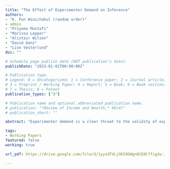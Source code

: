 ```yaml
---
title: "The Effect of Experimenter Demand on Inference"
authors:
- "K. Pun Winichakul (random order)"
- admin
- "Priyoma Mustafi"
- "Marissa Lepper"
- "Alistair Wilson"
- "David Danz"
- "Lise Vesterlund"
doi: ""

# Schedule page publish date (NOT publication's date).
publishDate: "2023-01-01T00:00:00Z"

# Publication type.
# Legend: 0 = Uncategorized; 1 = Conference paper; 2 = Journal article;
# 3 = Preprint / Working Paper; 4 = Report; 5 = Book; 6 = Book section;
# 7 = Thesis; 8 = Patent
publication_types: ["3"]

# Publication name and optional abbreviated publication name.
# publication: "*Review of Income and Wealth,* 66(4)"
# publication_short: ""

abstract: "Experimenter demand is a clear threat to the validity of experimental results. To understand the extent of this threat for lab studies, we apply the quantitative framework from deQuidt et. al 2018 to explore whether experimenter demand can generate flawed qualitative inference in experimental studies,  using four classic behavioral findings. In these four settings, we examine the extent to which demand can alter the nature of a comparative-static conclusion, a stronger test of the potential distortions resulting from experimenter demand. Starting with the laboratory population, we demonstrate that even in a stark environment with deliberate researcher attempts to manipulate participant behavior, quantitative effects are small, and experimenter demand effects are not large enough to impact the core qualitative inferences in our four experimental comparisons. This result is then extended to two commonly used online populations, Prolific and mTurk--which show larger quantitative demand effects, but again, not large enough to alter the qualitative conclusions."

tags:
- Working Papers
featured: false
working: true

url_pdf: https://drive.google.com/file/d/1yyzdTdLjGKS9GWgn0CE0Cffig2w-J2JM/view

---
```

